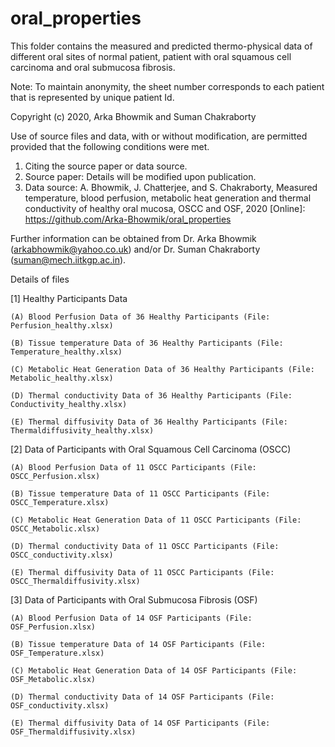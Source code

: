 # oral_properties
This folder contains the measured and predicted thermo-physical data of different oral sites of normal patient, patient with oral squamous cell carcinoma and oral submucosa fibrosis.

Note: To maintain anonymity, the sheet number corresponds to each patient that is represented by unique patient Id.

Copyright (c) 2020, Arka Bhowmik and Suman Chakraborty

Use of source files and data, with or without modification, are permitted provided that the following conditions were met.

1. Citing the source paper or data source.
2. Source paper: Details will be modified upon publication.
3. Data source: A. Bhowmik, J. Chatterjee, and S. Chakraborty, Measured temperature, blood perfusion, metabolic heat generation and thermal conductivity of healthy oral mucosa, OSCC and OSF, 2020 [Online]: https://github.com/Arka-Bhowmik/oral_properties

Further information can be obtained from Dr. Arka Bhowmik (arkabhowmik@yahoo.co.uk) and/or Dr. Suman Chakraborty (suman@mech.iitkgp.ac.in).


Details of files

[1] Healthy Participants Data

    (A) Blood Perfusion Data of 36 Healthy Participants (File: Perfusion_healthy.xlsx)

    (B) Tissue temperature Data of 36 Healthy Participants (File: Temperature_healthy.xlsx)

    (C) Metabolic Heat Generation Data of 36 Healthy Participants (File: Metabolic_healthy.xlsx)

    (D) Thermal conductivity Data of 36 Healthy Participants (File: Conductivity_healthy.xlsx)
    
    (E) Thermal diffusivity Data of 36 Healthy Participants (File: Thermaldiffusivity_healthy.xlsx)

[2] Data of Participants with Oral Squamous Cell Carcinoma (OSCC)

    (A) Blood Perfusion Data of 11 OSCC Participants (File: OSCC_Perfusion.xlsx)

    (B) Tissue temperature Data of 11 OSCC Participants (File: OSCC_Temperature.xlsx)

    (C) Metabolic Heat Generation Data of 11 OSCC Participants (File: OSCC_Metabolic.xlsx)
    
    (D) Thermal conductivity Data of 11 OSCC Participants (File: OSCC_conductivity.xlsx)

    (E) Thermal diffusivity Data of 11 OSCC Participants (File: OSCC_Thermaldiffusivity.xlsx)
    
[3] Data of Participants with Oral Submucosa Fibrosis (OSF)

    (A) Blood Perfusion Data of 14 OSF Participants (File: OSF_Perfusion.xlsx)

    (B) Tissue temperature Data of 14 OSF Participants (File: OSF_Temperature.xlsx)

    (C) Metabolic Heat Generation Data of 14 OSF Participants (File: OSF_Metabolic.xlsx)
    
    (D) Thermal conductivity Data of 14 OSF Participants (File: OSF_conductivity.xlsx)

    (E) Thermal diffusivity Data of 14 OSF Participants (File: OSF_Thermaldiffusivity.xlsx)
